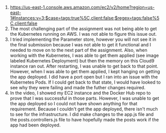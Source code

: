 1. https://us-east-1.console.aws.amazon.com/ec2/v2/home?region=us-east-1#Instances:v=3;$case=tags:true%5C,client:false;$regex=tags:false%5C,client:false
2. The most challenging part of the assignment was not being able to get the Kubernetes running on AWS. I was not able to figure this issue out.
3. I tried implementing the Parameter store, however you will not see it in the final submission because I was not able to get it functional and I needed to move on to the next part of the assignment. Also, when working with the Kubernetes, I was able to get them applied (see image labeled Kubernetes Deployment) but then the memory on this Cloud9 instance ran out. After restarting, I was unable to get back to that point. However, when I was able to get them applied, I kept hanging on getting the app deployed. I did have a port open but I ran into an issue with the Kubernetes Pods. If I could get back to that state, I would have looked to see why they were failing and made the futher changes required. 
4. In the video, I showed my EC2 instance and the Docker Hub repo to prove that I was successful in those parts. However, I was unable to get the app deployed so I could not have shown anything for that requirement. Because I couldn't get the app deployed, there isn't much to see for the infrastructure. I did make changes to the app.js file and the posts.controllers.js file to have hopefully made the posts work if the app had been deployed. 

